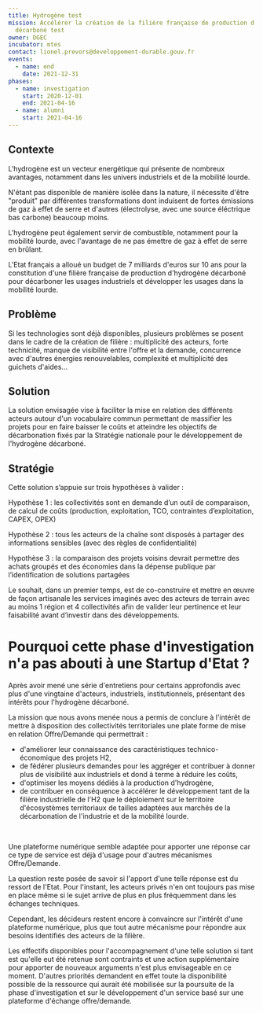 ```yaml
---
title: Hydrogène test
mission: Accélérer la création de la filière française de production d'hydrogène
  décarboné test
owner: DGEC
incubator: mtes
contact: lionel.prevors@developpement-durable.gouv.fr
events:
  - name: end
    date: 2021-12-31
phases:
  - name: investigation
    start: 2020-12-01
    end: 2021-04-16
  - name: alumni
    start: 2021-04-16
---
```

## Contexte

L'hydrogène est un vecteur energétique qui présente de nombreux avantages, notamment dans les univers industriels et de la mobilité lourde.

N'étant pas disponible de manière isolée dans la nature, il nécessite d'être "produit" par différentes transformations dont induisent de fortes émissions de gaz à effet de serre et d'autres (électrolyse, avec une source éléctrique bas carbone) beaucoup moins.

L'hydrogène peut également servir de combustible, notamment pour la mobilité lourde, avec l'avantage de ne pas émettre de gaz à effet de serre en brûlant.

L'Etat français a alloué un budget de 7 milliards d'euros sur 10 ans pour la constitution d'une filière française de production d'hydrogène décarboné pour décarboner les usages industriels et développer les usages dans la mobilité lourde.

## Problème

Si les technologies sont déjà disponibles, plusieurs problèmes se posent dans le cadre de la création de filière : multiplicité des acteurs, forte technicité, manque de visibilité entre l'offre et la demande, concurrence avec d'autres énergies renouvelables, complexité et multiplicité des guichets d'aides...

## Solution

La solution envisagée vise à faciliter la mise en relation des différents acteurs autour d'un vocabulaire commun permettant de massifier les projets pour en faire baisser le coûts et atteindre les objectifs de décarbonation fixés par la Stratégie nationale pour le développement de l'hydrogène décarboné.

## Stratégie

Cette solution s’appuie sur trois hypothèses à valider :

Hypothèse 1 : les collectivités sont en demande d’un outil de comparaison, de calcul de coûts (production, exploitation, TCO, contraintes d’exploitation, CAPEX, OPEX)

Hypothèse 2 : tous les acteurs de la chaîne sont disposés à partager des informations sensibles (avec des règles de confidentialité)

Hypothèse 3 : la comparaison des projets voisins devrait permettre des achats groupés et des économies dans la dépense publique par l’identification de solutions partagées

Le souhait, dans un premier temps, est de co-construire et mettre en œuvre de façon artisanale les services imaginés avec des acteurs de terrain avec au moins 1 région et 4 collectivités afin de valider leur pertinence et leur faisabilité avant d’investir dans des développements.



# Pourquoi cette phase d'investigation n'a pas abouti à une Startup d'Etat ?

Après avoir mené une série d'entretiens pour certains approfondis avec plus d'une vingtaine d'acteurs, industriels, institutionnels, présentant des intérêts pour l'hydrogène décarboné.

La mission que nous avons menée nous a permis de conclure à l'intérêt de mettre à disposition des collectivités territoriales une plate forme de mise en relation Offre/Demande qui permettrait :

* d'améliorer leur connaissance des caractéristiques technico-économique des projets H2,
* de fédérer plusieurs demandes pour les aggréger et contribuer à donner plus de visibilité aux industriels et dond à terme à réduire les coûts,
* d'optimiser les moyens dédiés à la production d'hydrogène,
* de contribuer en conséquence à accélérer le développement tant de la filière industrielle de l'H2 que le déploiement sur le territoire d'écosystèmes territoriaux de tailles adaptées aux marchés de la décarbonation de l'industrie et de la mobilité lourde.

 

Une plateforme numérique semble adaptée pour apporter une réponse car ce type de service est déjà d'usage pour d'autres mécanismes Offre/Demande.

La question reste posée de savoir si l'apport d'une telle réponse est du ressort de l'Etat. Pour l'instant, les acteurs privés n'en ont toujours pas mise en place même si le sujet arrive de plus en plus fréquemment dans les échanges techniques.



Cependant, les décideurs restent encore à convaincre sur l'intérêt d'une plateforme numérique, plus que tout autre mécanisme pour répondre aux besoins identifiés des acteurs de la filière.

Les effectifs disponibles pour l'accompagnement d'une telle solution si tant est qu'elle eut été retenue sont contraints et une action supplémentaire pour apporter de nouveaux arguments n'est plus envisageable en ce moment. D'autres priorités demandent en effet toute la disponibilité possible de la ressource qui aurait été mobilisée sur la poursuite de la phase d'investigation et sur le développement d'un service basé sur une plateforme d'échange offre/demande.
